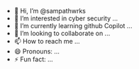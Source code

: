 - 👋 Hi, I’m @sampathwrks
- 👀 I’m interested in cyber security ...
- 🌱 I’m currently learning github Copilot ...
- 💞️ I’m looking to collaborate on ...
- 📫 How to reach me ...
- 😄 Pronouns: ...
- ⚡ Fun fact: ...

<!---
sampathwrks/sampathwrks is a ✨ special ✨ repository because its `README.md` (this file) appears on your GitHub profile.
You can click the Preview link to take a look at your changes.
--->
